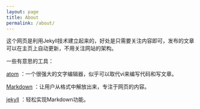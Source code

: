 ```yaml
---
layout: page
title: About
permalink: /about/
---
```


这个网页是利用Jekyll技术建立起来的，好处是只需要关注内容即可，发布的文章可以在主页上自动更新，不用关注网站的架构。

一些有意思的工具：

[atom](https://atom.io) ：一个很强大的文字编辑器，似乎可以取代vi来编写代码和写文章。

[Markdown](https://zh.wikipedia.org/wiki/Markdown) ：让用户从格式中解放出来，专注于网页的内容。

[jekyll](http://jekyllrb.com/) ：轻松实现Markdown功能。
